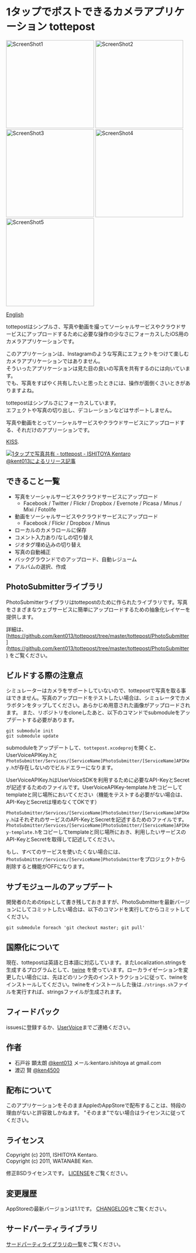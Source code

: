 1タップでポストできるカメラアプリケーション tottepost
=========================================
<img src="http://github.com/kent013/tottepost/raw/master/AppStore/screenshot1.png"
 alt="ScreenShot1" title="ScreenShot1" height = 240 /> 
<img src="http://github.com/kent013/tottepost/raw/master/AppStore/screenshot2_ja.png"
 alt="ScreenShot2" title="ScreenShot2" height = 240 />
<img src="http://github.com/kent013/tottepost/raw/master/AppStore/screenshot3_ja.png"
 alt="ScreenShot3" title="ScreenShot3" height = 240 >
<img src="http://github.com/kent013/tottepost/raw/master/AppStore/screenshot4_ja.png"
 alt="ScreenShot4" title="ScreenShot4" height = 240 />
<img src="http://github.com/kent013/tottepost/raw/master/AppStore/screenshot5_ja.png"
 alt="ScreenShot5" title="ScreenShot5" height = 240 />

[English](https://github.com/kent013/tottepost/blob/master/README.md)

tottepostはシンプルさ、写真や動画を撮ってソーシャルサービスやクラウドサービスにアップロードするために必要な操作の少なさにフォーカスしたiOS用のカメラアプリケーションです。

このアプリケーションは、Instagramのような写真にエフェクトをつけて楽しむカメラアプリケーションではありません。  
そういったアプリケーションは見た目の良いの写真を共有するのには向いています。  
でも、写真をすばやく共有したいと思ったときには、操作が面倒くさいときがありますよね。

tottepostはシンプルさにフォーカスしています。  
エフェクトや写真の切り出し、デコレーションなどはサポートしません。

写真や動画をとってソーシャルサービスやクラウドサービスにアップロードする、それだけのアプリーションです。

[KISS](http://en.wikipedia.org/wiki/KISS_principle).

<a href="http://itunes.apple.com/jp/app/1tappude-xie-zhen-gong-you/id498769617?mt=8&uo=4" target="itunes_store"><img src="http://r.mzstatic.com/images/web/linkmaker/badge_appstore-lrg.gif" alt="1タップで写真共有 - tottepost - ISHITOYA Kentaro" style="border: 0;"/></a>  
[@kent013によるリリース記事](http://d.hatena.ne.jp/kent013/20120211/1328939226)

できること一覧
------------------------------------
 * 写真をソーシャルサービスやクラウドサービスにアップロード
   * Facebook / Twitter / Flickr / Dropbox / Evernote / Picasa / Minus / Mixi / Fotolife
 * 動画をソーシャルサービスやクラウドサービスにアップロード
   * Facebook / Flickr / Dropbox / Minus
 * ローカルのカメラロールに保存
 * コメント入力あり/なしの切り替え
 * ジオタグ埋め込みの切り替え
 * 写真の自動補正
 * バックグラウンドでのアップロード、自動レジューム
 * アルバムの選択、作成

PhotoSubmitterライブラリ
------------------------------------
PhotoSubmitterライブラリはtottepostのために作られたライブラリです。写真をさまざまなウェブサービスに簡単にアップロードするための抽象化レイヤーを提供します。

詳細は、[https://github.com/kent013/tottepost/tree/master/tottepost/PhotoSubmitter](https://github.com/kent013/tottepost/tree/master/tottepost/PhotoSubmitter) をご覧ください。

ビルドする際の注意点
------------------------------------
シミュレーターはカメラをサポートしていないので、tottepostで写真を取る事はできません。写真のアップロードをテストしたい場合は、シミュレータでカメラボタンをタップしてください。あらかじめ用意された画像がアップロードされます。
また、リポジトリをcloneしたあと、以下のコマンドでsubmoduleをアップデートする必要があります。
```
git submodule init
git submodule update
```
submoduleをアップデートして、`tottepost.xcodeproj`を開くと、UserVoiceAPIKey.hと`PhotoSubmitter/Services/[ServiceName]PhotoSubmitter/[ServiceName]APIKey.h`が存在しないのでビルドエラーになります。

UserVoiceAPIKey.hはUserVoiceSDKを利用するために必要なAPI-KeyとSecretが記述するためのファイルです。UserVoiceAPIKey-template.hをコピーしてtemplateと同じ場所においてください（機能をテストする必要がない場合は、API-KeyとSecretは埋めなくてOKです）

`PhotoSubmitter/Services/[ServiceName]PhotoSubmitter/[ServiceName]APIKey.h`はそれぞれのサービスのAPI-KeyとSecretを記述するためのファイルです。`PhotoSubmitter/Services/[ServiceName]PhotoSubmitter/[ServiceName]APIKey-template.h`をコピーしてtemplateと同じ場所におき、利用したいサービスのAPI-KeyとSecretを取得して記述してください。

もし、すべてのサービスを使いたくない場合には、`PhotoSubmitter/Services/[ServiceName]PhotoSubmitter`をプロジェクトから削除すると機能がOFFになります。

サブモジュールのアップデート
------------------------------------------------
開発者のためのtipsとして書き残しておきますが、PhotoSubmitterを最新バージョンにしてコミットしたい場合は、以下のコマンドを実行してからコミットしてください。
```
git submodule foreach 'git checkout master; git pull'
```


国際化について
------------------------------------
現在、tottepostは英語と日本語に対応しています。またLocalization.stringsを生成するプログラムとして、[twine](https://github.com/mobiata/twine) を使っています。ローカライゼーションを変更したい場合には、先ほどのリンク先のインストラクションに従って、twineをインストールしてください。twineをインストールした後は`./strings.sh`ファイルを実行すれば、stringsファイルが生成されます。


フィードバック
---------------------------------------------------------
issuesに登録するか、[UserVoice](http://tottepost.uservoice.com/)までご連絡ください。

作者
------------------------------------
 * 石戸谷 顕太朗 [@kent013](http://twitter.com/kent013) メール:kentaro.ishitoya at gmail.com
 * 渡辺 賢 [@ken4500](http://twitter.com/ken4500)

配布について
------------------------------------
このアプリケーションをそのままAppleのAppStoreで配布することは、特段の理由がないと許容致しかねます。
"そのまま"でない場合はライセンスに従ってください。

ライセンス
------------------------------------
Copyright (c) 2011, ISHITOYA Kentaro.  
Copyright (c) 2011, WATANABE Ken.  

修正BSDライセンスです。 [LICENSE](https://github.com/kent013/tottepost/blob/master/LICENSE)をご覧ください。

変更履歴
------------------------------------
AppStoreの最新バージョンは1.1です。
[CHANGELOG](https://github.com/kent013/tottepost/blob/master/CHANGELOG.md)をご覧ください。

サードパーティライブラリ
------------------------------------
[サードパーティライブラリの一覧](https://github.com/kent013/tottepost/blob/master/3RDPARTY.md)をご覧ください。